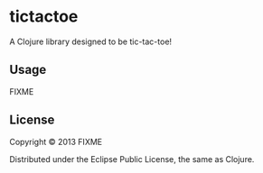 # tictactoe

A Clojure library designed to be tic-tac-toe!

## Usage

FIXME

## License

Copyright © 2013 FIXME

Distributed under the Eclipse Public License, the same as Clojure.
